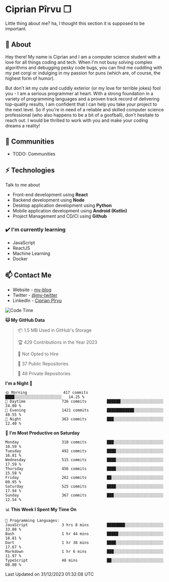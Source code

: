 # Ciprian Pîrvu ❐

Little thing about me? ha, I thought this section it is supposed to be important.

## 🧐 About

Hey there! My name is Ciprian and I am a computer science student with a love for all things coding and tech. When I'm not busy solving complex algorithms and debugging pesky code bugs, you can find me cuddling with my pet corgi or indulging in my passion for puns (which are, of course, the highest form of humor).

But don't let my cute and cuddly exterior (or my love for terrible jokes) fool you - I am a serious programmer at heart. With a strong foundation in a variety of programming languages and a proven track record of delivering top-quality results, I am confident that I can help you take your project to the next level. So if you're in need of a reliable and skilled computer science professional (who also happens to be a bit of a goofball), don't hesitate to reach out. I would be thrilled to work with you and make your coding dreams a reality!

## 👯 Communities

-   TODO: Communities

## ⚡ Technologies

Talk to me about

-   Front-end development using **React**
-   Backend development using **Node**
-   Desktop application development using **Python**
-   Mobile application development using **Android (Kotlin)**
-   Project Management and CD/CI using **Github**

### ✔️ I'm currently learning

-   JavaScript
-   ReactJS
-   Machine Learning
-   Docker

## 📫 Contact Me

-   Website - [my-blog]()
-   Twitter - [@my-twitter]()
-   LinkedIn - [Ciprian Pîrvu](https://www.linkedin.com/in/p%C3%AErvu-ciprian-cristian-4415991b1/)

<!--START_SECTION:waka-->
![Code Time](http://img.shields.io/badge/Code%20Time-1%2C911%20hrs%2013%20mins-blue)

**🐱 My GitHub Data** 

> 📦 1.5 MB Used in GitHub's Storage 
 > 
> 🏆 429 Contributions in the Year 2023
 > 
> 🚫 Not Opted to Hire
 > 
> 📜 37 Public Repositories 
 > 
> 🔑 48 Private Repositories 
 > 
**I'm a Night 🦉** 

```text
🌞 Morning                417 commits         ████░░░░░░░░░░░░░░░░░░░░░   14.25 % 
🌆 Daytime                726 commits         ██████░░░░░░░░░░░░░░░░░░░   24.80 % 
🌃 Evening                1421 commits        ████████████░░░░░░░░░░░░░   48.55 % 
🌙 Night                  363 commits         ███░░░░░░░░░░░░░░░░░░░░░░   12.40 % 
```
📅 **I'm Most Productive on Saturday** 

```text
Monday                   310 commits         ███░░░░░░░░░░░░░░░░░░░░░░   10.59 % 
Tuesday                  492 commits         ████░░░░░░░░░░░░░░░░░░░░░   16.81 % 
Wednesday                515 commits         ████░░░░░░░░░░░░░░░░░░░░░   17.59 % 
Thursday                 456 commits         ████░░░░░░░░░░░░░░░░░░░░░   15.58 % 
Friday                   262 commits         ██░░░░░░░░░░░░░░░░░░░░░░░   08.95 % 
Saturday                 525 commits         ████░░░░░░░░░░░░░░░░░░░░░   17.94 % 
Sunday                   367 commits         ███░░░░░░░░░░░░░░░░░░░░░░   12.54 % 
```


📊 **This Week I Spent My Time On** 

```text
💬 Programming Languages: 
JavaScript               3 hrs 8 mins        ████████░░░░░░░░░░░░░░░░░   33.88 % 
Bash                     1 hr 44 mins        █████░░░░░░░░░░░░░░░░░░░░   18.81 % 
Dart                     1 hr 38 mins        ████░░░░░░░░░░░░░░░░░░░░░   17.67 % 
Markdown                 1 hr 6 mins         ███░░░░░░░░░░░░░░░░░░░░░░   11.97 % 
TypeScript               48 mins             ██░░░░░░░░░░░░░░░░░░░░░░░   08.80 % 
```


 Last Updated on 31/12/2023 01:32:08 UTC
<!--END_SECTION:waka-->
